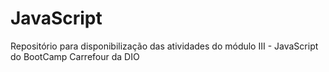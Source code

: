 # JavaScript
Repositório para disponibilização das atividades do módulo III - JavaScript do BootCamp Carrefour da DIO
